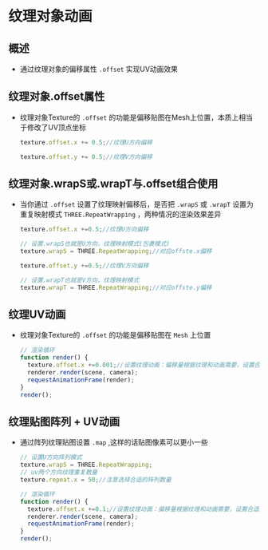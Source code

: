 # 纹理对象动画

## 概述

+ 通过纹理对象的偏移属性 `.offset` 实现UV动画效果

## 纹理对象.offset属性

+ 纹理对象Texture的 `.offset` 的功能是偏移贴图在Mesh上位置，本质上相当于修改了UV顶点坐标

  ```js
  texture.offset.x += 0.5;//纹理U方向偏移
  ```

  ```js
  texture.offset.y += 0.5;//纹理V方向偏移
  ```

## 纹理对象.wrapS或.wrapT与.offset组合使用

+ 当你通过 `.offset` 设置了纹理映射偏移后，是否把 `.wrapS` 或 `.wrapT` 设置为重复映射模式 `THREE.RepeatWrapping` ，两种情况的渲染效果差异

  ```js
  texture.offset.x +=0.5;//纹理U方向偏移

  // 设置.wrapS也就是U方向，纹理映射模式(包裹模式)
  texture.wrapS = THREE.RepeatWrapping;//对应offste.x偏移
  ```

  ```js
  texture.offset.y +=0.5;//纹理V方向偏移

  // 设置.wrapT也就是V方向，纹理映射模式
  texture.wrapT = THREE.RepeatWrapping;//对应offste.y偏移
  ```

## 纹理UV动画

+ 纹理对象Texture的 `.offset` 的功能是偏移贴图在 `Mesh` 上位置

  ```js
  // 渲染循环
  function render() {
    texture.offset.x +=0.001;//设置纹理动画：偏移量根据纹理和动画需要，设置合适的值
    renderer.render(scene, camera);
    requestAnimationFrame(render);
  }
  render();
  ```

## 纹理贴图阵列 + UV动画

+ 通过阵列纹理贴图设置 `.map` ,这样的话贴图像素可以更小一些

  ```js
  // 设置U方向阵列模式
  texture.wrapS = THREE.RepeatWrapping;
  // uv两个方向纹理重复数量
  texture.repeat.x = 50;//注意选择合适的阵列数量
  ```

  ```js
  // 渲染循环
  function render() {
    texture.offset.x +=0.1;//设置纹理动画：偏移量根据纹理和动画需要，设置合适的值
    renderer.render(scene, camera);
    requestAnimationFrame(render);
  }
  render();
  ```
